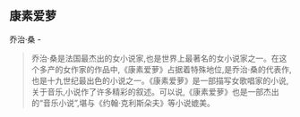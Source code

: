 ## 康素爱萝

乔治·桑  -  

> 乔治·桑是法国最杰出的女小说家,也是世界上最著名的女小说家之一。在这个多产的女作家的作品中,《康素爱萝》占据着特殊地位,是乔治·桑的代表作,也是十九世纪最出色的小说之一。《康素爱萝》是一部描写女歌唱家的小说,关于音乐,小说作了许多精彩的叙述。可以说,《康素爱萝》也是一部杰出的“音乐小说”,堪与《约翰·克利斯朵夫》等小说媲美。
